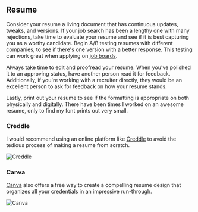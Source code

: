 ## Resume

Consider your resume a living document that has continuous updates, tweaks, and versions. If your job search has been a lengthy one with many rejections, take time to evaluate your resume and see if it is best capturing you as a worthy candidate. Begin A/B testing resumes with different companies, to see if there's one version with a better response. This testing can work great when applying on [job boards](02-search/README.md).

Always take time to edit and proofread your resume. When you've polished it to an approving status, have another person read it for feedback. Additionally, if you're working with a recruiter directly, they would be an excellent person to ask for feedback on how your resume stands.

Lastly, print out your resume to see if the formatting is appropriate on both physically and digitally. There have been times I worked on an awesome resume, only to find my font prints out very small.

### Creddle

I would recommend using an online platform like [Creddle](http://creddle.io/) to avoid the tedious process of making a resume from scratch.

![Creddle](https://i.imgur.com/8f18oDM.png)

### Canva

[Canva](https://www.canva.com/create/resumes/) also offers a free way to create a compelling resume design that organizes all your credentials in an impressive run-through.

![Canva](https://i.imgur.com/HaiOjv1.png)
